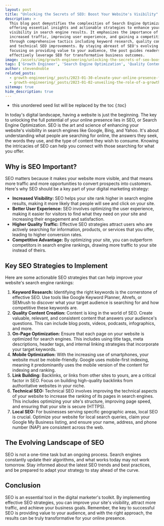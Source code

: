 ```yaml
---
layout: post
title: "Unlocking the Secrets of SEO: Boost Your Website's Visibility"
description: >
  This blog post demystifies the complexities of Search Engine Optimization (SEO),
  offering essential insights and actionable strategies to enhance your website's
  visibility in search engine results. It emphasizes the importance of SEO in driving
  increased traffic, improving user experience, and gaining a competitive edge online
  through comprehensive tactics including keyword research, quality content creation,
  and technical SEO improvements. By staying abreast of SEO's evolving landscape and
  focusing on providing value to your audience, the post guides readers on how to
  effectively leverage SEO for transformative business outcomes.
image: /assets/img/growth-engineering/unlocking-the-secrets-of-seo-boost-your-websites-visibility.jpg
tags: ['Growth Engineer', 'Search Engine Optimization', 'Quality Content Creation', 'Keyword Research', 'Marketing', 'Link Building']
author: stevendnoble
related_posts:
  - growth-engineering/_posts/2023-01-30-elevate-your-online-presence-for-seo-proven-seo-content-and-keywords.md
  - growth-engineering/_posts/2023-01-02-unveiling-the-role-of-a-growth-engineer-the-architects-of-digital-expansion.md
sitemap: true
hide_description: true
---
```


* this unordered seed list will be replaced by the toc
{:toc}

In today's digital landscape, having a website is just the beginning. The key to unlocking the full potential of your online presence lies in SEO, or Search Engine Optimization. SEO is the art and science of enhancing your website's visibility in search engines like Google, Bing, and Yahoo. It's about understanding what people are searching for online, the answers they seek, the words they use, and the type of content they wish to consume. Knowing the intricacies of SEO can help you connect with those searching for what you offer.

## Why is SEO Important?

SEO matters because it makes your website more visible, and that means more traffic and more opportunities to convert prospects into customers. Here's why SEO should be a key part of your digital marketing strategy:

* **Increased Visibility:** SEO helps your site rank higher in search engine results, making it more likely that people will see and click on your site.
* **Better User Experience:** SEO involves optimizing the user experience, making it easier for visitors to find what they need on your site and increasing their engagement and satisfaction.
* **Higher Quality Traffic:** Effective SEO strategies attract users who are actively searching for information, products, or services that you offer, leading to higher conversion rates.
* **Competitive Advantage:** By optimizing your site, you can outperform competitors in search engine rankings, drawing more traffic to your site instead of theirs.

## Key SEO Strategies to Implement

Here are some actionable SEO strategies that can help improve your website's search engine rankings:

1. **Keyword Research:** Identifying the right keywords is the cornerstone of effective SEO. Use tools like Google Keyword Planner, Ahrefs, or SEMrush to discover what your target audience is searching for and how competitive these keywords are.
2. **Quality Content Creation:** Content is king in the world of SEO. Create valuable, relevant, and consistent content that answers your audience's questions. This can include blog posts, videos, podcasts, infographics, and more.
3. **On-Page Optimization:** Ensure that each page on your website is optimized for search engines. This includes using title tags, meta descriptions, header tags, and internal linking strategies that incorporate your target keywords.
4. **Mobile Optimization:** With the increasing use of smartphones, your website must be mobile-friendly. Google uses mobile-first indexing, meaning it predominantly uses the mobile version of the content for indexing and ranking.
5. **Link Building:** Backlinks, or links from other sites to yours, are a critical factor in SEO. Focus on building high-quality backlinks from authoritative websites in your niche.
6. **Technical SEO:** Technical SEO involves improving the technical aspects of your website to increase the ranking of its pages in search engines. This includes optimizing your site's structure, improving page speed, and ensuring that your site is secure (HTTPS).
7. **Local SEO:** For businesses serving specific geographic areas, local SEO is crucial. Optimize your website for local search queries, claim your Google My Business listing, and ensure your name, address, and phone number (NAP) are consistent across the web.

## The Evolving Landscape of SEO

SEO is not a one-time task but an ongoing process. Search engines constantly update their algorithms, and what works today may not work tomorrow. Stay informed about the latest SEO trends and best practices, and be prepared to adapt your strategy to stay ahead of the curve.

## Conclusion

SEO is an essential tool in the digital marketer's toolkit. By implementing effective SEO strategies, you can improve your site's visibility, attract more traffic, and achieve your business goals. Remember, the key to successful SEO is providing value to your audience, and with the right approach, the results can be truly transformative for your online presence.